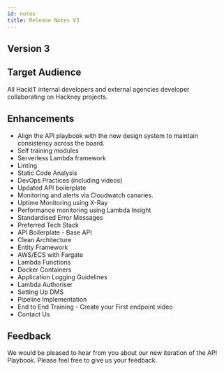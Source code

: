 ```yaml
---
id: notes
title: Release Notes V3
---
```

## Version 3

## Target Audience

All HackIT internal developers and external agencies developer collaborating on Hackney projects.

## Enhancements

- Align the API playbook with the new design system to maintain consistency across the board.
- Self training modules
- Serverless Lambda framework
- Linting
- Static Code Analysis
- DevOps Practices (including videos)
- Updated API boilerplate
- Monitoring and alerts via Cloudwatch canaries.
- Uptime Monitoring using X-Ray
- Performance monitoring using Lambda Insight
- Standardised Error Messages
- Preferred Tech Stack
- API Boilerplate - Base API
- Clean Architecture
- Entity Framework
- AWS/ECS with Fargate
- Lambda Functions
- Docker Containers
- Application Logging Guidelines
- Lambda Authoriser
- Setting Up DMS
- Pipeline Implementation
- End to End Training - Create your First endpoint video
- Contact Us

## Feedback

We would be pleased to hear from you about our new iteration of the API Playbook. Please feel free to give us your feedback.
